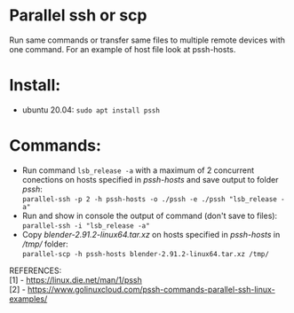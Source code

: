 Parallel ssh or scp
===================
Run same commands or transfer same files to multiple remote devices with one command.
For an example of host file look at pssh-hosts.

Install:
========
- ubuntu 20.04: `sudo apt install pssh`

Commands:
=========
- Run command `lsb_release -a` with a maximum of 2 concurrent conections on hosts specified in _pssh-hosts_ and save output to folder _pssh_:  
  `parallel-ssh -p 2 -h pssh-hosts -o ./pssh -e ./pssh "lsb_release -a"`
- Run and show in console the output of command (don't save to files):  
  `parallel-ssh -i "lsb_release -a"`
- Copy _blender-2.91.2-linux64.tar.xz_ on hosts specified in _pssh-hosts_ in _/tmp/_ folder:  
  `parallel-scp -h pssh-hosts blender-2.91.2-linux64.tar.xz /tmp/`


REFERENCES:  
[1] - https://linux.die.net/man/1/pssh  
[2] - https://www.golinuxcloud.com/pssh-commands-parallel-ssh-linux-examples/
